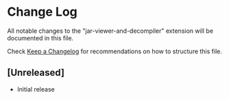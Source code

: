 # Change Log

All notable changes to the "jar-viewer-and-decompiler" extension will be documented in this file.

Check [Keep a Changelog](http://keepachangelog.com/) for recommendations on how to structure this file.

## [Unreleased]

- Initial release